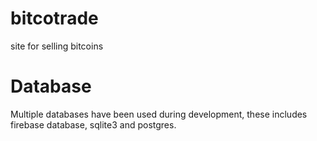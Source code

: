 # bitcotrade
site for selling bitcoins

# Database
Multiple databases have been used during development, these includes firebase database, sqlite3 and postgres.